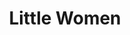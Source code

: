 ---
title: Little Women
year: 1932
opening_date: 1932-01-26
closing_date: 
layout: productions
image:
image_caption:
image_credit:
playbill:
category:
details:
  Theatre: Theatre Jacksonville
cast:
  Amy: Agatha Smith
  Hannah Mullett: Anne C. Lalor
  Laurie: Carl Cesery
  Jo: Dorothy McKinnon
  Meg: Edith Simmons
  Professor Bhaer: Edward Goodman
  Mrs. March: Gertrude F. Jacobi
  Mr. March: Isaac Peiser
  Mr. Laurence: Joseph Byrnes
  Aunt March: Marguerite Culp
  Beth: Mary Keen
  John Brooke: Stokes Perry
crew:
  Director: Philip Devlin
  Costumes: Will Louis
  Staging: Anne C. Lalor
understudies:
orchestra:
external_links:
---